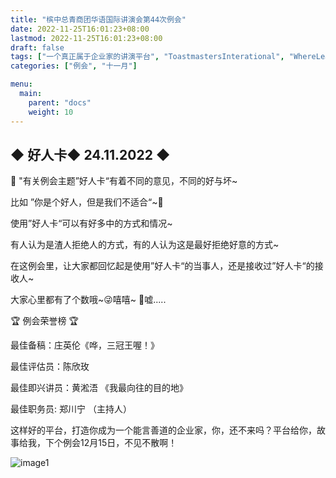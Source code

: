 ```yaml
---
title: "槟中总青商团华语国际讲演会第44次例会"
date: 2022-11-25T16:01:23+08:00
lastmod: 2022-11-25T16:01:23+08:00
draft: false
tags: ["一个真正属于企业家的讲演平台", "ToastmastersInterational", "WhereLeadersAreMade", "庄英伦", "陈欣玫", "黄淞浯", "郑川宁"]
categories: ["例会", "十一月"]

menu:
  main:
    parent: "docs"
    weight: 10
---
```




## ◆ 好人卡◆ 24.11.2022 ◆

👫 "有关例会主题”好人卡“有着不同的意见，不同的好与坏~ 

比如  ”你是个好人，但是我们不适合“~👫

使用”好人卡“可以有好多中的方式和情况~

有人认为是渣人拒绝人的方式，有的人认为这是最好拒绝好意的方式~ 

在这例会里，让大家都回忆起是使用”好人卡“的当事人，还是接收过”好人卡“的接收人~

大家心里都有了个数哦~😜嘻嘻~ 🤫嘘..... 

🏆 例会荣誉榜 🏆

最佳备稿：庄英伦《哗，三冠王喔！》

最佳评估员：陈欣玫

最佳即兴讲员：黄淞浯 《我最向往的目的地》

最佳职务员: 郑川宁 （主持人） 

这样好的平台，打造你成为一个能言善道的企业家，你，还不来吗？平台给你，故事给我，下个例会12月15日，不见不散啊！

![image1](/tmc/file/2022/11/44/1.jpg "image1")